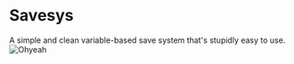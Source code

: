 # Savesys
A simple and clean variable-based save system that's stupidly easy to use.
![Ohyeah](https://github.com/draumaz/savesys/ohyeah.png?raw=true?raw=true "Oh Yeah")
